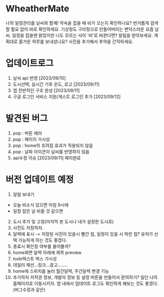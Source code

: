 # WheatherMate
나의 일정관리를 날씨와 함께! 약속을 잡을 때 비가 오는지 확인하나요? 번거롭게 검색할 필요 없이 바로 확인하세요.
기상청도 구라청으로 만들어버리는 변덕스러운 요즘 날씨. 일정을 잡을땐 맑았지만 나도 모르는 사이 '비'로 바뀐다면? 알림을 받아보세요.
계획대로 즐거운 하루를 보내셨나요? 사진을 추가해서 추억을 간직하세요.


# 업데이트로그
1. 날씨 api 반영 [2023/09/10]
2. 도시선택, 실시간 기후 온도, 로고 [2023/09/11]
3. 앱 전반적인 구조 완성 [2023/09/11]
4. 구글 로그인 서비스 지원/게스트 로그인 추가 [2023/09/12]


# 발견된 버그
1. pop : 버튼 에러
2. pop : 페이지 가시성
3. pop : home의 흐려짐 효과가 적용되지 않음
4. pop : 날짜 아이콘이 날씨를 반영하지 않음
5. api수정 이슈 [2023/09/11] 패치완료



# 버전 업데이트 예정
1. 알람 보내기
 - 오늘 비소식 있으면 아침 9시에 
 - 일정 잡은 날 비올 것 같으면
2. 도시 추가 및 고정(마지막 본 도시나 내가 설정한 도시로)
3. 사진도 저장하자.
4. 달력에 표시 -> 저장된 사진이 있을시 빨간 점, 일정이 있을 시 파란 점? 유저가 선택 가능하게 하는 것도 좋겠다.
5. 종료시 확인창 여부를 물어볼까?
6. home화면 달력 아래에 제목 preview
7. todo텍스트 박스 가시성
8. 데일리 패션...링크...광고........
9. home에 스위치를 눌러 월간달력, 주간달력 변경 기능
10. 추가하자 저작권 정보, 개발자 정보 등 설정 버튼을 만들어서 문의하기? 일단 나의 홈페이지로 이동시키자.
   앱 내에서 업데이트 로그도 확인하게 해보는 것도 좋겠다.(버그수정과 같은)
